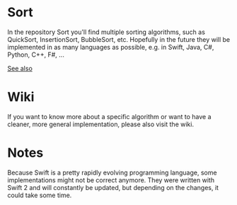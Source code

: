 # Sort

In the repository Sort you'll find multiple sorting algorithms, such as QuickSort, InsertionSort, BubbleSort, etc.
Hopefully in the future they will be implemented in as many languages as possible, e.g. in Swift, Java, C#, Python, C++, F#, ...

[See also](https://pauljohanneskraft.github.io/Sort)

# Wiki
If you want to know more about a specific algorithm or want to have a cleaner, more general implementation, please also visit the wiki.

# Notes

Because Swift is a pretty rapidly evolving programming language, some implementations might not be correct anymore. They were written with Swift 2 and will constantly be updated, but depending on the changes, it could take some time.
